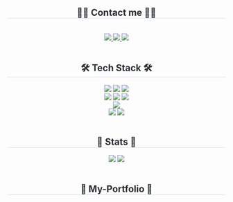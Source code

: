 <div align= "center">
    <h2 style="border-bottom: 1px solid #d8dee4; color: #282d33;"> 💁‍♂️ Contact me 💁‍♂️ </h2> <br> 
    <div align= "center"> <a href=> <img src="https://img.shields.io/badge/Instagram-E4405F?style=for-the-badge&logo=Instagram&logoColor=white&link="> </a>
         <a href=https://www.notion.so/_5-_-1ba58b2289c880ba8f92ff0a7b01cd16> <img src="https://img.shields.io/badge/Notion-000000?style=for-the-badge&logo=Notion&logoColor=white&link=https://www.notion.so/_5-_-1ba58b2289c880ba8f92ff0a7b01cd16"> </a>
         <a href=mailto:https://mail.google.com/mail/u/0/?tab=rm&ogbl#inbox> <img src="https://img.shields.io/badge/Gmail-EA4335?style=for-the-badge&logo=Gmail&logoColor=white&link=mailto:https://mail.google.com/mail/u/0/?tab=rm&ogbl#inbox"> </a>
          </div>  <br> 
    <div align= "center">  </div> 
    </div>
<div align= "center">
    <h2 style="border-bottom: 1px solid #d8dee4; color: #282d33;"> 🛠️ Tech Stack 🛠️ </h2>
    <div style="margin: 0 auto; text-align: center;" align= "center"> <img src="https://img.shields.io/badge/Python-3776AB?style=for-the-badge&logo=Python&logoColor=white">
          <img src="https://img.shields.io/badge/linux-FCC624?style=for-the-badge&logo=linux&logoColor=black">
          <img src="https://img.shields.io/badge/MySQL-4479A1?style=for-the-badge&logo=MySQL&logoColor=white">
          <br>
          <img src="https://img.shields.io/badge/AWS-232F3E?style=for-the-badge&logo=amazonwebservices&logoColor=white"/>
          <img src="https://img.shields.io/badge/MS Azure-0078D4?style=for-the-badge&logo=microsoftazure&logoColor=white"/>
          <img src="https://img.shields.io/badge/GCP-4285F4?style=for-the-badge&logo=googlecloud&logoColor=white"/>
          <br> 
          <img src="https://img.shields.io/badge/kubernetes-326CE5?style=for-the-badge&logo=kubernetes&logoColor=white"/>   
          <br>
          <img src="https://img.shields.io/badge/Git-F05032?style=for-the-badge&logo=Git&logoColor=white">
          <img src="https://img.shields.io/badge/Github-181717?style=for-the-badge&logo=Github&logoColor=white">
          <br>
          </div>
    </div><br>
<div align= "center"> 
    <h2 style="border-bottom: 1px solid #d8dee4; color: #282d33;"> 🏅 Stats 🏅 </h2> 
    <div align= "center"> <img src="https://github-readme-stats.vercel.app/api?username=Oh-jongmin&bg_color=180,000000,&title_color=000000&text_color=000000"/> 
    <img src="https://github-readme-stats.vercel.app/api/top-langs/?username=Oh-jongmin&layout=compact&bg_color=180,000000,&title_color=000000&text_color=000000"/> 
    </div> 
    </div><br>
<div align= "center">
    <h2 style="border-bottom: 1px solid #d8dee4; color: #282d33;"> 🤣 My-Portfolio 🤣 </h2> <br> 

